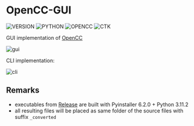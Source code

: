 # OpenCC-GUI

![VERSION](https://img.shields.io/badge/v1.1.0-0047AB)
![PYTHON](https://img.shields.io/badge/Python-3.11.2-green)
![OPENCC](https://img.shields.io/badge/OpenCC-1.1.7-green)
![CTK](https://img.shields.io/badge/customtkinter-5.2.1-green)

GUI implementation of [OpenCC](https://github.com/BYVoid/OpenCC)

![gui](https://github.com/ilvon/OpenCC-GUI/assets/76443690/e3afebb3-2842-437e-b180-c85b82958655)

CLI implementation: 

![cli](https://github.com/thisObedience/OpenCC-GUI/assets/76443690/7334843f-42dd-4dbe-ba5d-d36bca8fb9de)

## Remarks

- executables from [Release](https://github.com/thisObedience/OpenCC-GUI/releases) are built with Pyinstaller 6.2.0 + Python 3.11.2
- all resulting files will be placed as same folder of the source files with suffix `_converted`
